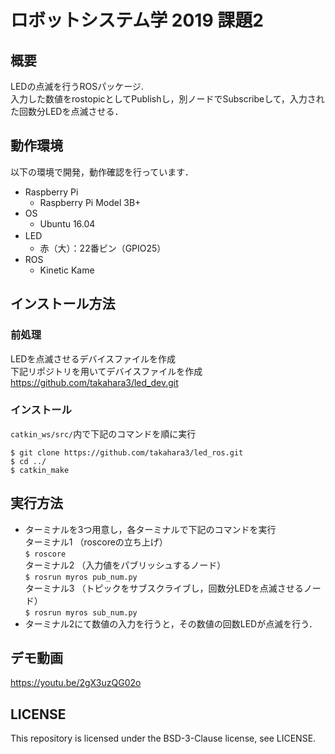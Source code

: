 # ロボットシステム学 2019 課題2
## 概要  
LEDの点滅を行うROSパッケージ.  
入力した数値をrostopicとしてPublishし，別ノードでSubscribeして，入力された回数分LEDを点滅させる．

## 動作環境  
以下の環境で開発，動作確認を行っています．  
* Raspberry Pi  
  - Raspberry Pi Model 3B+  
* OS  
  - Ubuntu 16.04
* LED 　　
  - 赤（大）：22番ピン（GPIO25） 
* ROS  
  - Kinetic Kame

## インストール方法  
### 前処理  
LEDを点滅させるデバイスファイルを作成  
下記リポジトリを用いてデバイスファイルを作成  
https://github.com/takahara3/led_dev.git  
### インストール  

`catkin_ws/src/`内で下記のコマンドを順に実行  

```
$ git clone https://github.com/takahara3/led_ros.git  
$ cd ../  
$ catkin_make
```  
## 実行方法  
* ターミナルを3つ用意し，各ターミナルで下記のコマンドを実行  
ターミナル1  （roscoreの立ち上げ）  
`$ roscore`  
ターミナル2  （入力値をパブリッシュするノード）  
`$ rosrun myros pub_num.py`  
ターミナル3  （トピックをサブスクライブし，回数分LEDを点滅させるノード）  
`$ rosrun myros sub_num.py`    
* ターミナル2にて数値の入力を行うと，その数値の回数LEDが点滅を行う．  

## デモ動画  
https://youtu.be/2gX3uzQG02o  

## LICENSE  
This repository is licensed under the BSD-3-Clause license, see LICENSE.
